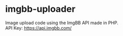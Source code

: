 # imgbb-uploader
Image upload code using the ImgBB API made in PHP.<br>
API Key: https://api.imgbb.com/
